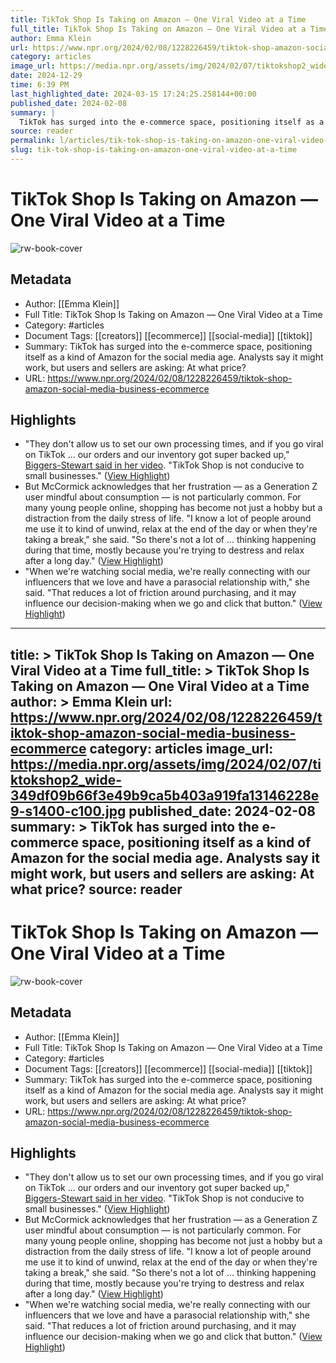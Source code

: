 ```yaml
---
title: TikTok Shop Is Taking on Amazon — One Viral Video at a Time
full_title: TikTok Shop Is Taking on Amazon — One Viral Video at a Time
author: Emma Klein
url: https://www.npr.org/2024/02/08/1228226459/tiktok-shop-amazon-social-media-business-ecommerce
category: articles
image_url: https://media.npr.org/assets/img/2024/02/07/tiktokshop2_wide-349df09b66f3e49b9ca5b403a919fa13146228e9-s1400-c100.jpg
date: 2024-12-29
time: 6:39 PM
last_highlighted_date: 2024-03-15 17:24:25.258144+00:00
published_date: 2024-02-08
summary: |
  TikTok has surged into the e-commerce space, positioning itself as a kind of Amazon for the social media age. Analysts say it might work, but users and sellers are asking: At what price?
source: reader
permalink: l/articles/tik-tok-shop-is-taking-on-amazon-one-viral-video-at-a-time
slug: tik-tok-shop-is-taking-on-amazon-one-viral-video-at-a-time
---
```

# TikTok Shop Is Taking on Amazon — One Viral Video at a Time

![rw-book-cover](https://media.npr.org/assets/img/2024/02/07/tiktokshop2_wide-349df09b66f3e49b9ca5b403a919fa13146228e9-s1400-c100.jpg)

## Metadata
- Author: [[Emma Klein]]
- Full Title: TikTok Shop Is Taking on Amazon — One Viral Video at a Time
- Category: #articles
- Document Tags: [[creators]] [[ecommerce]] [[social-media]] [[tiktok]] 
- Summary: TikTok has surged into the e-commerce space, positioning itself as a kind of Amazon for the social media age. Analysts say it might work, but users and sellers are asking: At what price?
- URL: https://www.npr.org/2024/02/08/1228226459/tiktok-shop-amazon-social-media-business-ecommerce

## Highlights
- "They don't allow us to set our own processing times, and if you go viral on TikTok ... our orders and our inventory got super backed up," [Biggers-Stewart said in her video](https://www.tiktok.com/@thebiggersthebetter/video/7294354427568213291). "TikTok Shop is not conducive to small businesses." ([View Highlight](https://read.readwise.io/read/01hs1j6ek95agh9jfkr8dhz2ry))
- But McCormick acknowledges that her frustration — as a Generation Z user mindful about consumption — is not particularly common. For many young people online, shopping has become not just a hobby but a distraction from the daily stress of life.
  "I know a lot of people around me use it to kind of unwind, relax at the end of the day or when they're taking a break," she said. "So there's not a lot of ... thinking happening during that time, mostly because you're trying to destress and relax after a long day." ([View Highlight](https://read.readwise.io/read/01hs1j8mep63r5a053t5svqjd7))
- "When we're watching social media, we're really connecting with our influencers that we love and have a parasocial relationship with," she said.
  "That reduces a lot of friction around purchasing, and it may influence our decision-making when we go and click that button." ([View Highlight](https://read.readwise.io/read/01hs1j9f1kbjrqr82mwg746mnq))


---
title: >
  TikTok Shop Is Taking on Amazon — One Viral Video at a Time
full_title: >
  TikTok Shop Is Taking on Amazon — One Viral Video at a Time
author: >
  Emma Klein
url: https://www.npr.org/2024/02/08/1228226459/tiktok-shop-amazon-social-media-business-ecommerce
category: articles
image_url: https://media.npr.org/assets/img/2024/02/07/tiktokshop2_wide-349df09b66f3e49b9ca5b403a919fa13146228e9-s1400-c100.jpg
published_date: 2024-02-08
summary: >
  TikTok has surged into the e-commerce space, positioning itself as a kind of Amazon for the social media age. Analysts say it might work, but users and sellers are asking: At what price?
source: reader
---
# TikTok Shop Is Taking on Amazon — One Viral Video at a Time

![rw-book-cover](https://media.npr.org/assets/img/2024/02/07/tiktokshop2_wide-349df09b66f3e49b9ca5b403a919fa13146228e9-s1400-c100.jpg)

## Metadata
- Author: [[Emma Klein]]
- Full Title: TikTok Shop Is Taking on Amazon — One Viral Video at a Time
- Category: #articles
- Document Tags: [[creators]] [[ecommerce]] [[social-media]] [[tiktok]] 
- Summary: TikTok has surged into the e-commerce space, positioning itself as a kind of Amazon for the social media age. Analysts say it might work, but users and sellers are asking: At what price?
- URL: https://www.npr.org/2024/02/08/1228226459/tiktok-shop-amazon-social-media-business-ecommerce

## Highlights
- "They don't allow us to set our own processing times, and if you go viral on TikTok ... our orders and our inventory got super backed up," [Biggers-Stewart said in her video](https://www.tiktok.com/@thebiggersthebetter/video/7294354427568213291). "TikTok Shop is not conducive to small businesses." ([View Highlight](https://read.readwise.io/read/01hs1j6ek95agh9jfkr8dhz2ry))
- But McCormick acknowledges that her frustration — as a Generation Z user mindful about consumption — is not particularly common. For many young people online, shopping has become not just a hobby but a distraction from the daily stress of life.
  "I know a lot of people around me use it to kind of unwind, relax at the end of the day or when they're taking a break," she said. "So there's not a lot of ... thinking happening during that time, mostly because you're trying to destress and relax after a long day." ([View Highlight](https://read.readwise.io/read/01hs1j8mep63r5a053t5svqjd7))
- "When we're watching social media, we're really connecting with our influencers that we love and have a parasocial relationship with," she said.
  "That reduces a lot of friction around purchasing, and it may influence our decision-making when we go and click that button." ([View Highlight](https://read.readwise.io/read/01hs1j9f1kbjrqr82mwg746mnq))


